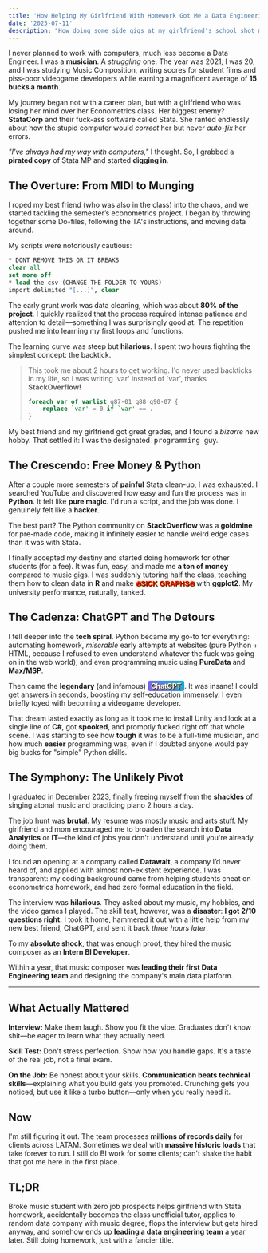 ```yaml
---
title: 'How Helping My Girlfriend With Homework Got Me a Data Engineering Job'
date: '2025-07-11'
description: "How doing some side gigs at my girlfriend's school shot me into job stability"
---
```

<!--

I never planned to become a data engineer, or work with computers, at all.


The year was good ol' 2021, I was 20 years old studying Music Composition, writing music for student films and piss-poor videogame developers, living under my mom's roof and earning about 15 bucks a month. My girlfriend was struggling with Stata for her econometrics class and ranted all day about how her stupid computer would correct her but not auto-fix her errors, which pushed me to reach in and help her out: "I've always had my way with computers" I thought, so I started learning on a pirated copy of Stata MP on how to help her.

I reached out to my best friend, who was also in her class, and asked if he wanted to do this together. He agreed, and we started working on that semester's econometrics project together.

I started by throwing together some Do-files and moving data, following the TA's instructions. We got the hang of it quickly, and before we knew it, we were doing more and more.

```stata

* DONT REMOVE THIS OR IT BREAKS
clear all
set more off

* load the csv (CHANGE THE FOLDER TO YOURS)
import delimited "[...]", clear

```
> All my scripts had this at the beggining, so my best friend wouldn't remove it when working his part.

---
I started to realize that the whole data-cleaning process required a lot of patience and attention to detail, which is something I had always been good at. And the repetition involved pushed me into loops and functions, which I've never had to do before.

This whole data-cleaning experience, which was around 80% of the grunt-work of the project, was a great learning experience for me. My best friend and I had fun doing it, and _we_ (my girlfriend and my best friend) got some pretty good grades out of it.

That settled it, I would do the Stata projects for my girlfriend that semester and in the future, and that's what I did.

```stata
foreach var of varlist q87-01 q88 q90-07 {
    replace `var' = 0 if `var' == .
}
```
> This took me about 2 hours to get working. I'd never used backticks in my life, so I was writing 'var' instead of \`var', thanks StackOverflow!

---

After doing 2 or 3 of these, I got really tired of the cleanup using Stata, so I started to search for youtube videos doing it on python. It was pretty fun and easy to understand, and I really felt like a hacker whenever I ran the script and it worked.

Honestly, the best part about this was getting the code pre-made by the community in StackOverflow, it's a lot easier to find weird edge cases for python than for Stata there.

Finally I accepted my destiny and started to do the homework for other students in the class for a fee, which was both a lot of fun and a lot of money. And of course dug directly into my performance in university, which was not good at all.

Word got around. Suddenly I was tutoring half the class. Students paid me to clean up the data in R instead of Stata and how to make sick graphs with ggplot2. This was 2022 already and it felt like free money compared to music gigs.

---

## The Development

I started a loop, falling deeper and deeper into what I could do automatically with python, some homework in my own classes, the first miserable attempts at a website (Had no clue what Javascript was, so it was python + html).

With it, I also started programming music, using PureData, Max/MSP and its connection with Ableton Live. So I also had a comeback on music again, making friends with the electroacoustic nerds in my class.

This was also the release of the infamous ChatGPT, which was a game changer for me. I was able to get answers to my questions in a matter of seconds, and I was able to learn a lot from it. This is where I started to follow actual programmers on social media, and getting ideas of becoming a videogame dev.

Of course those ideas were pretty short-lived when I installed Unity and looked at a single line of C#, I got scared, and promptly fucked right off videogame development. I was also starting to see how difficult it was to make a living as a musician, and how much easier it was to make a living as a programmer, but didn't have too much faith on how much anyone would pay for the simple and easy-to-learn python.

---

## The Pivot

I graduated from university on December 2023, finally freeing myself from the shackles of singing atonal music every week and practicing piano 2hrs a day. I started looking for jobs in the area, videogame programming, something remote in the US or Europe to take advantage of how high the pay is in comparison to my home country.

Even though the economy was booming in 2023, it was still pretty tough to find a job in my field. My girlfriend and mom encouraged me to broaden my search, stay in my home country, and look into data analytics or other IT jobs, the kind you don’t really understand until you’re actually doing them.

I found a certain opening on Datawalt, a company which I've never ever heard of before, but I applied anyway, with my resume being pretty much only Music stuff, and being very transparent on my non-existent experience in the field.

The interview was really funny, they asked me questions about my music background, what videogames I played, a lot of questions about my hobbies and my life. I was really surprised, but I was able to answer all of them, pretty successfully, but the skill test was a bit more difficult.

I got 2/10 questions right, and took it as homework, to send them back in a few days. Which I did only 3 hours later, with a bit of help from ChatGPT.

To my surprise, they hired me as an Intern BI Developer. Within a year, I was leading their first Data Engineering team, and designing the company's main data platform for all our clients.

-->

I never planned to work with computers, much less become a Data Engineer. I was a <span class="text-negative" style="font-weight:bold;">musician</span>. A <span class="text-negative" style="font-style:italic;">struggling</span> one. The year was 2021, I was 20, and I was studying Music Composition, writing scores for student films and piss-poor videogame developers while earning a magnificent average of **15 bucks a month**.

My journey began not with a career plan, but with a girlfriend who was losing her mind over her Econometrics class. Her biggest enemy? **StataCorp** and their fuck-ass software called Stata. She ranted endlessly about how the stupid computer would *correct* her but never *auto-fix* her errors.

_"I've always had my way with computers,"_ I thought. So, I grabbed a <span class="text-neutral" style="font-weight:bold;">pirated copy</span> of Stata MP and started <span class="text-positive" style="font-weight:bold;">digging in</span>.

## The Overture: From MIDI to Munging

I roped my best friend (who was also in the class) into the chaos, and we started tackling the semester’s econometrics project. I began by throwing together some Do-files, following the TA's instructions, and moving data around.

My scripts were notoriously cautious:
```stata
* DONT REMOVE THIS OR IT BREAKS
clear all
set more off
* load the csv (CHANGE THE FOLDER TO YOURS)
import delimited "[...]", clear
```
The early grunt work was data cleaning, which was about **80% of the project**. I quickly realized that the process required intense patience and attention to detail—something I was surprisingly good at. The repetition pushed me into learning my first loops and functions.

The learning curve was steep but <span class="text-positive" style="font-weight:bold;">hilarious</span>. I spent two hours fighting the simplest concept: the backtick.

> This took me about 2 hours to get working. I'd never used backticks in my life, so I was writing 'var' instead of \`var', thanks **StackOverflow!**
> ```stata
> foreach var of varlist q87-01 q88 q90-07 {
>     replace `var' = 0 if `var' == .
> }
> ```

My best friend and my girlfriend got great grades, and I found a <span class="text-neutral" style="font-style:italic;">bizarre</span> new hobby. That settled it: I was the designated <span class="bg-neutral" style="font-family:monospace; padding:2px 4px; border-radius:3px;">programming</span> guy.

## The Crescendo: Free Money & Python

After a couple more semesters of <span class="text-negative" style="font-weight:bold;">painful</span> Stata clean-up, I was exhausted. I searched YouTube and discovered how easy and fun the process was in **Python**. It felt like <span class="text-positive" style="font-weight:bold;">pure magic</span>. I'd run a script, and the job was done. I genuinely felt like a <span class="text-neutral" style="font-weight:bold;">hacker</span>.

The best part? The Python community on **StackOverflow** was a <span class="text-positive" style="font-weight:bold;">goldmine</span> for pre-made code, making it infinitely easier to handle weird edge cases than it was with Stata.

I finally accepted my destiny and started doing homework for other students (for a fee). It was fun, easy, and made me **a ton of money** compared to music gigs. I was suddenly tutoring half the class, teaching them how to clean data in **R** and make <span id="sick-graphs" style="font-family:Impact,Arial,sans-serif; color:#ff6600; font-weight: bold; text-shadow: 1px 1px 0 #000, 1px 1px 4px #f90; animation: fire 2s linear infinite;">🔥SICK GRAPHS🔥</span> with **ggplot2**. My university performance, naturally, tanked.

<style>
@keyframes fire {
  0% { color: #ff0000; }
  25% { color: #ff8000; }
  50% { color: #ffff00; }
  75% { color: #ff8000; }
  100% { color: #ff0000; }
}

#sick-graphs {
  animation: fire 2s linear infinite;
}
</style>

## The Cadenza: ChatGPT and The Detours

I fell deeper into the <span class="text-neutral" style="font-weight:bold;">tech spiral</span>. Python became my go-to for everything: automating homework, <span class="text-negative" style="font-style:italic;">miserable</span> early attempts at websites (pure Python + HTML, because I refused to even understand whatever the fuck was going on in the web world), and even programming music using **PureData** and **Max/MSP**.

Then came the <span class="text-positive" style="font-weight:bold;">legendary</span> (and infamous) <span style="background: linear-gradient(45deg, #8b5cf6, #06b6d4); color: white; font-weight: bold; text-shadow: 1px 1px 0 #000, 1px 1px 4px #f90; padding: 2px 6px; border-radius: 4px;">**ChatGPT**</span>. It was insane! I could get answers in seconds, boosting my self-education immensely. I even briefly toyed with becoming a videogame developer.

That dream lasted exactly as long as it took me to install Unity and look at a single line of **C#**, got <span class="text-negative" style="font-weight:bold;">spooked</span>, and promptly fucked right off that whole scene. I was starting to see how <span class="text-negative" style="font-weight:bold;">tough</span> it was to be a full-time musician, and how much <span class="text-positive" style="font-weight:bold;">easier</span> programming was, even if I doubted anyone would pay big bucks for "simple" Python skills.

## The Symphony: The Unlikely Pivot

I graduated in December 2023, finally freeing myself from the <span class="text-negative" style="font-weight:bold;">shackles</span> of singing atonal music and practicing piano 2 hours a day.

The job hunt was <span class="text-negative" style="font-weight:bold;">brutal</span>. My resume was mostly music and arts stuff. My girlfriend and mom encouraged me to broaden the search into **Data Analytics** or **IT**—the kind of jobs you don't understand until you're already doing them.

I found an opening at a company called **Datawalt**, a company I’d never heard of, and applied with almost non-existent experience. I was transparent: my coding background came from helping students cheat on econometrics homework, and had zero formal education in the field.

The interview was <span class="text-positive" style="font-weight:bold;">hilarious</span>. They asked about my music, my hobbies, and the video games I played. The skill test, however, was a <span class="text-negative" style="font-weight:bold;">disaster</span>: **I got 2/10 questions right.** I took it home, hammered it out with a little help from my new best friend, ChatGPT, and sent it back *three hours later*.

To my <span class="text-negative" style="font-weight:bold;">absolute shock</span>, that was enough proof, they hired the music composer as an **Intern BI Developer**.

Within a year, that music composer was **leading their first Data Engineering team** and designing the company's main data platform.

---

## What Actually Mattered

**Interview:** Make <span class="text-positive">them laugh</span>. Show you fit the vibe. <span class="text-neutral">Graduates don't know shit</span>—be <span class="text-positive">eager</span> to learn what they actually need.

**Skill Test:** Don't stress perfection. Show how you handle gaps. It's a taste of the real job, not a final exam.

**On the Job:** Be <span class="text-positive">honest</span> about your skills. <span class="text-neutral" style="font-weight:bold;">Communication beats technical skills</span>—explaining what you build gets you promoted. <span class="text-negative">Crunching</span> gets you noticed, but use it like a <span class="text-positive">turbo button</span>—only when you really need it.



## Now

I'm still figuring it out. The team processes <span class="text-positive" style="font-weight:bold;">millions of records daily</span> for clients across LATAM. Sometimes we deal with <span class="text-negative" style="font-weight:bold;">massive historic loads</span> that take forever to run. I still do BI work for some clients; can't shake the habit that got me here in the first place.

## TL;DR

Broke music student with zero job prospects helps girlfriend with Stata homework, accidentally becomes the class unofficial tutor, applies to random data company with music degree, flops the interview but gets hired anyway, and somehow ends up <span class="text-positive" style="font-weight:bold;">leading a data engineering team</span> a year later. Still doing homework, just with a fancier title.